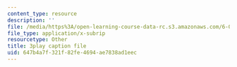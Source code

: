 ```yaml
---
content_type: resource
description: ''
file: /media/https%3A/open-learning-course-data-rc.s3.amazonaws.com/6-0001-introduction-to-computer-science-and-programming-in-python-fall-2016/647b4a7f321f82fe4694ae7838ad1eec_0jljZRnHwOI.srt
file_type: application/x-subrip
resourcetype: Other
title: 3play caption file
uid: 647b4a7f-321f-82fe-4694-ae7838ad1eec
---
```

